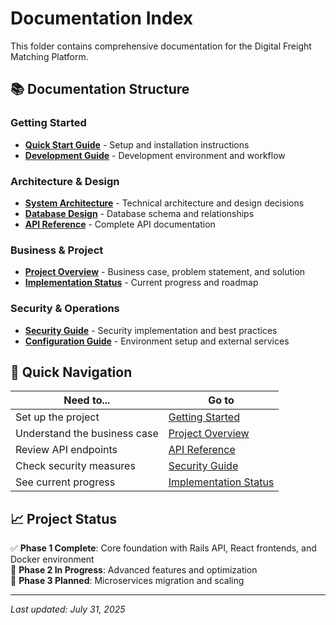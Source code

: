 # Documentation Index

This folder contains comprehensive documentation for the Digital Freight Matching Platform.

## 📚 Documentation Structure

### Getting Started
- [**Quick Start Guide**](./getting-started.md) - Setup and installation instructions
- [**Development Guide**](./development.md) - Development environment and workflow

### Architecture & Design
- [**System Architecture**](./architecture.md) - Technical architecture and design decisions
- [**Database Design**](./database.md) - Database schema and relationships
- [**API Reference**](./api-reference.md) - Complete API documentation

### Business & Project
- [**Project Overview**](./project-overview.md) - Business case, problem statement, and solution
- [**Implementation Status**](./implementation-status.md) - Current progress and roadmap

### Security & Operations
- [**Security Guide**](./security.md) - Security implementation and best practices
- [**Configuration Guide**](./configuration.md) - Environment setup and external services

## 🚀 Quick Navigation

| Need to... | Go to |
|------------|--------|
| Set up the project | [Getting Started](./getting-started.md) |
| Understand the business case | [Project Overview](./project-overview.md) |
| Review API endpoints | [API Reference](./api-reference.md) |
| Check security measures | [Security Guide](./security.md) |
| See current progress | [Implementation Status](./implementation-status.md) |

## 📈 Project Status

✅ **Phase 1 Complete**: Core foundation with Rails API, React frontends, and Docker environment  
🔄 **Phase 2 In Progress**: Advanced features and optimization  
📝 **Phase 3 Planned**: Microservices migration and scaling  

---
*Last updated: July 31, 2025*
